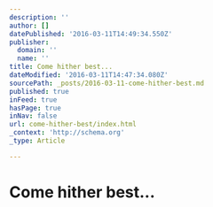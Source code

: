 ```yaml
---
description: ''
author: []
datePublished: '2016-03-11T14:49:34.550Z'
publisher:
  domain: ''
  name: ''
title: Come hither best...
dateModified: '2016-03-11T14:47:34.080Z'
sourcePath: _posts/2016-03-11-come-hither-best.md
published: true
inFeed: true
hasPage: true
inNav: false
url: come-hither-best/index.html
_context: 'http://schema.org'
_type: Article

---
```

# Come hither best...